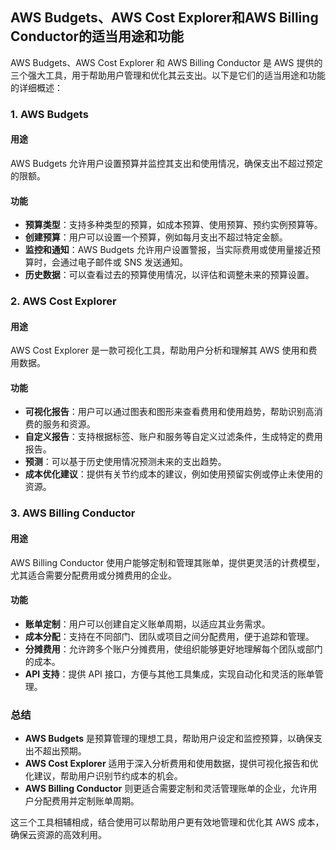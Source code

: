 ## AWS Budgets、AWS Cost Explorer和AWS Billing Conductor的适当用途和功能

AWS Budgets、AWS Cost Explorer 和 AWS Billing Conductor 是 AWS 提供的三个强大工具，用于帮助用户管理和优化其云支出。以下是它们的适当用途和功能的详细概述：

### 1. **AWS Budgets**

#### 用途
AWS Budgets 允许用户设置预算并监控其支出和使用情况，确保支出不超过预定的限额。

#### 功能
- **预算类型**：支持多种类型的预算，如成本预算、使用预算、预约实例预算等。
- **创建预算**：用户可以设置一个预算，例如每月支出不超过特定金额。
- **监控和通知**：AWS Budgets 允许用户设置警报，当实际费用或使用量接近预算时，会通过电子邮件或 SNS 发送通知。
- **历史数据**：可以查看过去的预算使用情况，以评估和调整未来的预算设置。

### 2. **AWS Cost Explorer**

#### 用途
AWS Cost Explorer 是一款可视化工具，帮助用户分析和理解其 AWS 使用和费用数据。

#### 功能
- **可视化报告**：用户可以通过图表和图形来查看费用和使用趋势，帮助识别高消费的服务和资源。
- **自定义报告**：支持根据标签、账户和服务等自定义过滤条件，生成特定的费用报告。
- **预测**：可以基于历史使用情况预测未来的支出趋势。
- **成本优化建议**：提供有关节约成本的建议，例如使用预留实例或停止未使用的资源。

### 3. **AWS Billing Conductor**

#### 用途
AWS Billing Conductor 使用户能够定制和管理其账单，提供更灵活的计费模型，尤其适合需要分配费用或分摊费用的企业。

#### 功能
- **账单定制**：用户可以创建自定义账单周期，以适应其业务需求。
- **成本分配**：支持在不同部门、团队或项目之间分配费用，便于追踪和管理。
- **分摊费用**：允许跨多个账户分摊费用，使组织能够更好地理解每个团队或部门的成本。
- **API 支持**：提供 API 接口，方便与其他工具集成，实现自动化和灵活的账单管理。

### 总结

- **AWS Budgets** 是预算管理的理想工具，帮助用户设定和监控预算，以确保支出不超出预期。
- **AWS Cost Explorer** 适用于深入分析费用和使用数据，提供可视化报告和优化建议，帮助用户识别节约成本的机会。
- **AWS Billing Conductor** 则更适合需要定制和灵活管理账单的企业，允许用户分配费用并定制账单周期。

这三个工具相辅相成，结合使用可以帮助用户更有效地管理和优化其 AWS 成本，确保云资源的高效利用。
